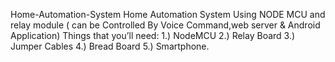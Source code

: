 Home-Automation-System
Home Automation System Using NODE MCU and relay module ( can be Controlled By Voice Command,web server & Android Application) 
Things that you’ll need:
1.) NodeMCU
2.) Relay Board
3.) Jumper Cables
4.) Bread Board
5.) Smartphone.
